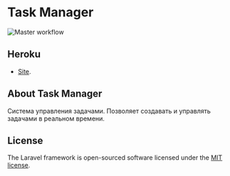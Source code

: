 <p align="center"><h1 color="red">Task Manager</h1></p>

![Master workflow](https://github.com/Rinatsin/php-project-lvl3/workflows/Master%20workflow/badge.svg)

## Heroku
- [Site](https://boiling-crag-79525.herokuapp.com).

## About Task Manager

Система управления задачами. Позволяет создавать и управлять задачами в реальном времени.

## License

The Laravel framework is open-sourced software licensed under the [MIT license](https://opensource.org/licenses/MIT).
